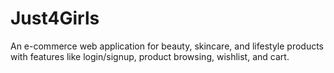 # Just4Girls
An e-commerce web application for beauty, skincare, and lifestyle products with features like login/signup, product browsing, wishlist, and cart.
